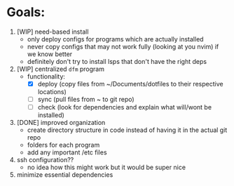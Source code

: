 # Goals:

1. [WIP] need-based install
    - only deploy configs for programs which are actually installed
    - never copy configs that may not work fully (looking at you nvim) if we know better
    - definitely don't try to install lsps that don't have the right deps
2. [WIP] centralized `dfm` program
    - functionality:
        - [x] deploy (copy files from ~/Documents/dotfiles to their respective locations)
        - [ ] sync (pull files from ~ to git repo)
        - [ ] check (look for dependencies and explain what will/wont be installed)
3. [DONE] improved organization
    - create directory structure in code instead of having it in the actual git repo
    - folders for each program
    - add any important /etc files
4. ssh configuration??
    - no idea how this might work but it would be super nice
5. minimize essential dependencies

